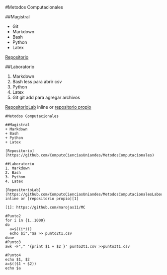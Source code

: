 #Metodos Computacionales

##Magistral
+ Git
+ Markdown
+ Bash
+ Python
+ Latex

[Repositorio](https://github.com/ComputoCienciasUniandes/MetodosComputacionales)

##Laboratorio
1. Markdown
2. Bash
  less para abrir csv
3. Python
4. Latex
5. Git
  git add para agregar archivos


[RepositorioLab](https://github.com/ComputoCienciasUniandes/MetodosComputacionalesLaboratoriom) inline or [repositorio propio][1]

[1]: https://github.com/marojas11/MC

```
#Metodos Computacionales

##Magistral
+ Markdown
+ Bash
+ Python
+ Latex

[Repositorio](https://github.com/ComputoCienciasUniandes/MetodosComputacionales)

##Laboratorio
1. Markdown
2. Bash
3. Python
4. Latex

[RepositorioLab](https://github.com/ComputoCienciasUniandes/MetodosComputacionalesLaboratoriom) inline or [repositorio propio][1]

[1]: https://github.com/marojas11/MC
```

```
#Punto2
for i in {1..1000}
do
  a=$((i*i))
  echo $i","$a >> punto2t1.csv
done
#Punto3
awk -F"," '{print $1 + $2 }' punto2t1.csv >>punto3t1.csv

```
```
#Punto4
echo $1, $2
a=$(($1 + $2))
echo $a
```